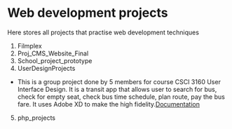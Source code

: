 # Web development projects
Here stores all projects that practise web development techniques

1. Filmplex
2. Proj_CMS_Website_Final
3. School_project_prototype
4. UserDesignProjects
- This is a group project done by 5 members for course CSCI 3160 User Interface Design. It is a transit app that allows user to search for bus, check for empty seat, check bus time schedule, plan route, pay the bus fare. It uses Adobe XD to make the high fidelity.[Documentation](https://github.com/jinjialij/Web_development_projects/blob/master/UserDesignProjects/GroupProject_Transit_app_project/SuperBus_project.pdf)

5. php_projects
